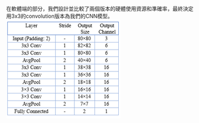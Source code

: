 在軟體端的部分，我們設計並比較了兩個版本的硬體使用資源和準確率，最終決定用3x3的convolution版本為我們的CNN模型。
![image](https://github.com/AI-Hardware-Acceleration-System/Human-on-Railway-Detection-Using-Real-time-Edge-Computing-Deep-Learning-Hardware-Acceleration-System/blob/main/CNN_Software/image/3x3_Convolution.png)
